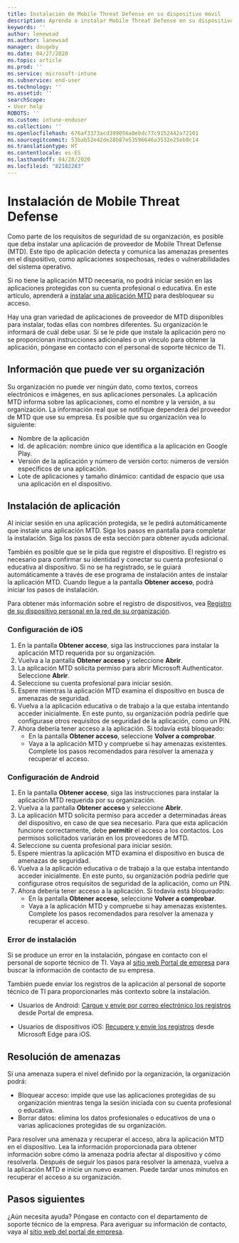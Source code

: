 ```yaml
---
title: Instalación de Mobile Threat Defense en su dispositivo móvil
description: Aprenda a instalar Mobile Threat Defense en su dispositivo móvil.
keywords: ''
author: lenewsad
ms.author: lanewsad
manager: dougeby
ms.date: 04/27/2020
ms.topic: article
ms.prod: ''
ms.service: microsoft-intune
ms.subservice: end-user
ms.technology: ''
ms.assetid: ''
searchScope:
- User help
ROBOTS: ''
ms.custom: intune-enduser
ms.collection: ''
ms.openlocfilehash: 676af3373acd399056a0ebdc77c9152442a72101
ms.sourcegitcommit: 53bab52e42de28b87e53596646a3532e25eb9c14
ms.translationtype: HT
ms.contentlocale: es-ES
ms.lasthandoff: 04/28/2020
ms.locfileid: "82182283"
---
```

# <a name="install-mobile-threat-defense"></a>Instalación de Mobile Threat Defense   

Como parte de los requisitos de seguridad de su organización, es posible que deba instalar una aplicación de proveedor de Mobile Threat Defense (MTD). Este tipo de aplicación detecta y comunica las amenazas presentes en el dispositivo, como aplicaciones sospechosas, redes o vulnerabilidades del sistema operativo.  

Si no tiene la aplicación MTD necesaria, no podrá iniciar sesión en las aplicaciones protegidas con su cuenta profesional o educativa. En este artículo, aprenderá a [instalar una aplicación MTD](set-up-mobile-threat-defense.md#install-app) para desbloquear su acceso.  

Hay una gran variedad de aplicaciones de proveedor de MTD disponibles para instalar, todas ellas con nombres diferentes. Su organización le informará de cuál debe usar. Si se le pide que instale la aplicación pero no se proporcionan instrucciones adicionales o un vínculo para obtener la aplicación, póngase en contacto con el personal de soporte técnico de TI. 


## <a name="information-your-organization-can-see"></a>Información que puede ver su organización   

Su organización no puede ver ningún dato, como textos, correos electrónicos e imágenes, en sus aplicaciones personales. La aplicación MTD informa sobre las aplicaciones, como el nombre y la versión, a su organización. La información real que se notifique dependerá del proveedor de MTD que use su empresa. Es posible que su organización vea lo siguiente:   

* Nombre de la aplicación  
* Id. de aplicación: nombre único que identifica a la aplicación en Google Play.  
* Versión de la aplicación y número de versión corto: números de versión específicos de una aplicación.  
* Lote de aplicaciones y tamaño dinámico: cantidad de espacio que usa una aplicación en el dispositivo. 


## <a name="install-app"></a>Instalación de aplicación    
Al iniciar sesión en una aplicación protegida, se le pedirá automáticamente que instale una aplicación MTD. Siga los pasos en pantalla para completar la instalación. Siga los pasos de esta sección para obtener ayuda adicional.  
 
También es posible que se le pida que registre el dispositivo. El registro es necesario para confirmar su identidad y conectar su cuenta profesional o educativa al dispositivo. Si no se ha registrado, se le guiará automáticamente a través de ese programa de instalación antes de instalar la aplicación MTD. Cuando llegue a la pantalla **Obtener acceso**, podrá iniciar los pasos de instalación.  

Para obtener más información sobre el registro de dispositivos, vea [Registro de su dispositivo personal en la red de su organización](https://docs.microsoft.com/azure/active-directory/user-help/user-help-register-device-on-network).  

### <a name="ios-setup"></a>Configuración de iOS  

1. En la pantalla **Obtener acceso**, siga las instrucciones para instalar la aplicación MTD requerida por su organización.   
2. Vuelva a la pantalla **Obtener acceso** y seleccione **Abrir**.  
3. La aplicación MTD solicita permiso para abrir Microsoft Authenticator. Seleccione **Abrir**. 
4. Seleccione su cuenta profesional para iniciar sesión. 
5. Espere mientras la aplicación MTD examina el dispositivo en busca de amenazas de seguridad. 
6. Vuelva a la aplicación educativa o de trabajo a la que estaba intentando acceder inicialmente. En este punto, su organización podría pedirle que configurase otros requisitos de seguridad de la aplicación, como un PIN.   
7. Ahora debería tener acceso a la aplicación. Si todavía está bloqueado:  
    * En la pantalla **Obtener acceso**, seleccione **Volver a comprobar**.  
    * Vaya a la aplicación MTD y compruebe si hay amenazas existentes. Complete los pasos recomendados para resolver la amenaza y recuperar el acceso.    

### <a name="android-setup"></a>Configuración de Android 

1. En la pantalla **Obtener acceso**, siga las instrucciones para instalar la aplicación MTD requerida por su organización.  
2. Vuelva a la pantalla **Obtener acceso** y seleccione **Abrir**.  
3. La aplicación MTD solicita permiso para acceder a determinadas áreas del dispositivo, en caso de que sea necesario. Para que esta aplicación funcione correctamente, debe **permitir** el acceso a los contactos. Los permisos solicitados variarán en los proveedores de MTD.  
4. Seleccione su cuenta profesional para iniciar sesión.  
5. Espere mientras la aplicación MTD examina el dispositivo en busca de amenazas de seguridad.  
6. Vuelva a la aplicación educativa o de trabajo a la que estaba intentando acceder inicialmente. En este punto, su organización podría pedirle que configurase otros requisitos de seguridad de la aplicación, como un PIN.  
7. Ahora debería tener acceso a la aplicación. Si todavía está bloqueado:  
    * En la pantalla **Obtener acceso**, seleccione **Volver a comprobar**.  
    * Vaya a la aplicación MTD y compruebe si hay amenazas existentes. Complete los pasos recomendados para resolver la amenaza y recuperar el acceso.  

### <a name="installation-failed"></a>Error de instalación  

Si se produce un error en la instalación, póngase en contacto con el personal de soporte técnico de TI. Vaya al [sitio web Portal de empresa](https://go.microsoft.com/fwlink/?linkid=2010980) para buscar la información de contacto de su empresa.  

También puede enviar los registros de la aplicación al personal de soporte técnico de TI para proporcionarles más contexto sobre la instalación.  
* Usuarios de Android: [Cargue y envíe por correo electrónico los registros](https://docs.microsoft.com/mem/intune/user-help/send-logs-to-your-it-admin-by-email-android) desde Portal de empresa.   

* Usuarios de dispositivos iOS: [Recupere y envíe los registros](https://docs.microsoft.com/intune/apps/manage-microsoft-edge#use-microsoft-edge-to-access-managed-app-logs) desde Microsoft Edge para iOS.  

## <a name="resolve-a-threat"></a>Resolución de amenazas  
Si una amenaza supera el nivel definido por la organización, la organización podrá:  
   
* Bloquear acceso: impide que use las aplicaciones protegidas de su organización mientras tenga la sesión iniciada con su cuenta profesional o educativa.  
* Borrar datos: elimina los datos profesionales o educativos de una o varias aplicaciones protegidas de su organización.  

Para resolver una amenaza y recuperar el acceso, abra la aplicación MTD en el dispositivo. Lea la información proporcionada para obtener información sobre cómo la amenaza podría afectar al dispositivo y cómo resolverla. Después de seguir los pasos para resolver la amenaza, vuelva a la aplicación MTD e inicie un nuevo examen. Puede tardar unos minutos en recuperar el acceso a su organización.  

## <a name="next-steps"></a>Pasos siguientes  

¿Aún necesita ayuda? Póngase en contacto con el departamento de soporte técnico de la empresa. Para averiguar su información de contacto, vaya al [sitio web del portal de empresa](https://go.microsoft.com/fwlink/?linkid=2010980).

